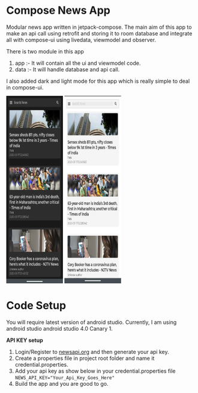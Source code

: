 # Compose News App
Modular news app written in jetpack-compose. The main aim of this app to make an api call using retrofit and storing it to room 
database and integrate all with compose-ui using livedata, viewmodel and observer.

There is two module in this app 
1. app :- It will contain all the ui and viewmodel code.
2. data :- It will handle database and api call.

I also added dark and light mode for this app which is really simple to deal in compose-ui.

<img src="/doc_image/darkModeNewsApp.jpeg" width="30%" height="500px">   <img src="/doc_image/lightModeNewsApp.jpeg" width="30%" height="500px">

# Code Setup
You will require latest version of android studio. Currently, I am using android studio android studio 4.0 Canary 1. 


<b>API KEY setup</b>
1. Login/Register to [newsapi.org](https://newsapi.org/) and then generate your api key.
2. Create a properties file in project root folder and name it credential.properties.
3. Add your api key as show below in your credential.properties file<br>
        `` NEWS_API_KEY="Your_Api_Key_Goes_Here" ``
4. Build the app and you are good to go.

